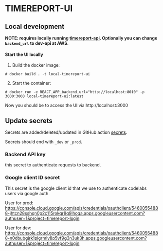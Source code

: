 # TIMEREPORT-UI

## Local development


__NOTE: requires locally running [timereport-api](https://github.com/codelabsab/timereport-api). Optionally you can change `backend_url` to dev-api at AWS.__


#### Start the UI locally

1. Build the docker image:

```
# docker build . -t local-timereport-ui
```

2. Start the container:

```
# docker run -e REACT_APP_backend_url="http://localhost:8010" -p 3000:3000 local-timereport-ui:latest
```

Now you should be to access the UI via http://localhost:3000


## Update secrets

Secrets are added/deleted/updated in GitHub action [secrets](https://github.com/codelabsab/timereport-ui/settings/secrets/actions).

Secrets should end with `_dev` or `_prod`.

### Backend API key
this secret to authenticate requests to backend.

### Google client ID secret
This secret is the google client id that we use to authenticate codelabs users via google auth.

User for prod:
https://console.cloud.google.com/apis/credentials/oauthclient/54600554888-jhtcn28sshqn0p2c115rokqr8q9lhoqa.apps.googleusercontent.com?authuser=1&project=timereport-login

User for dev:
https://console.cloud.google.com/apis/credentials/oauthclient/54600554888-n0dbubgjrk1plgrmiv8p5vf9g3n3uk3h.apps.googleusercontent.com?authuser=1&project=timereport-login
